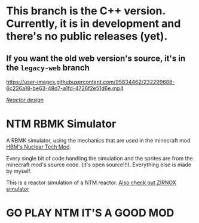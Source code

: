 # This branch is the C++ version. Currently, it is in development and there's no public releases (yet).
## If you want the old web version's source, it's in the ``legacy-web`` branch

https://user-images.githubusercontent.com/95834462/232299688-6c226a18-be63-48d7-a1fd-4726f2e51d6e.mp4

<i>[Reactor design](https://www.youtube.com/watch?v=vVcfi4Mj3Eo)</i>

# NTM RBMK Simulator
A RBMK simulator, using the mechanics that are used in the minecraft mod [HBM's Nuclear Tech Mod](https://github.com/HbmMods/Hbm-s-Nuclear-Tech-GIT).

Every single bit of code handling the simulation and the sprites are from the minecraft mod's source code. (it's open source!!!).
Everything else is made by myself.

This is a reactor simulation of a NTM reactor. [Also check out ZIRNOX simulator](https://voxelstice.github.io/ntm-zirnox-simulator/)

# GO PLAY NTM IT'S A GOOD MOD